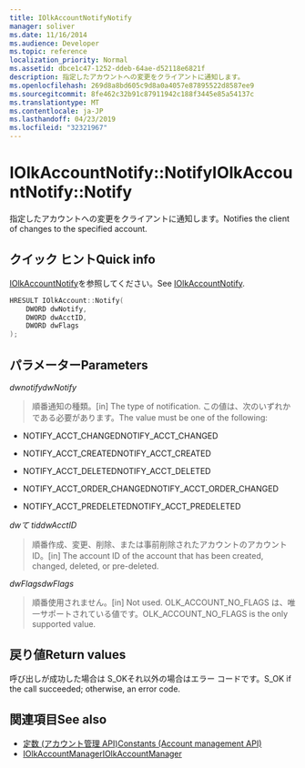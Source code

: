 ```yaml
---
title: IOlkAccountNotifyNotify
manager: soliver
ms.date: 11/16/2014
ms.audience: Developer
ms.topic: reference
localization_priority: Normal
ms.assetid: dbce1c47-1252-ddeb-64ae-d52118e6821f
description: 指定したアカウントへの変更をクライアントに通知します。
ms.openlocfilehash: 269d8a8bd605c9d8a0a4057e87895522d8587ee9
ms.sourcegitcommit: 8fe462c32b91c87911942c188f3445e85a54137c
ms.translationtype: MT
ms.contentlocale: ja-JP
ms.lasthandoff: 04/23/2019
ms.locfileid: "32321967"
---
```

# <a name="iolkaccountnotifynotify"></a><span data-ttu-id="7315f-103">IOlkAccountNotify::Notify</span><span class="sxs-lookup"><span data-stu-id="7315f-103">IOlkAccountNotify::Notify</span></span>

<span data-ttu-id="7315f-104">指定したアカウントへの変更をクライアントに通知します。</span><span class="sxs-lookup"><span data-stu-id="7315f-104">Notifies the client of changes to the specified account.</span></span>
  
## <a name="quick-info"></a><span data-ttu-id="7315f-105">クイック ヒント</span><span class="sxs-lookup"><span data-stu-id="7315f-105">Quick info</span></span>

<span data-ttu-id="7315f-106">[IOlkAccountNotify](iolkaccountnotify.md)を参照してください。</span><span class="sxs-lookup"><span data-stu-id="7315f-106">See [IOlkAccountNotify](iolkaccountnotify.md).</span></span>
  
```cpp
HRESULT IOlkAccount::Notify(  
    DWORD dwNotify, 
    DWORD dwAcctID, 
    DWORD dwFlags 
);

```

## <a name="parameters"></a><span data-ttu-id="7315f-107">パラメーター</span><span class="sxs-lookup"><span data-stu-id="7315f-107">Parameters</span></span>

<span data-ttu-id="7315f-108">_dwnotify_</span><span class="sxs-lookup"><span data-stu-id="7315f-108">_dwNotify_</span></span>
  
> <span data-ttu-id="7315f-109">順番通知の種類。</span><span class="sxs-lookup"><span data-stu-id="7315f-109">[in] The type of notification.</span></span> <span data-ttu-id="7315f-110">この値は、次のいずれかである必要があります。</span><span class="sxs-lookup"><span data-stu-id="7315f-110">The value must be one of the following:</span></span>
    
   - <span data-ttu-id="7315f-111">NOTIFY_ACCT_CHANGED</span><span class="sxs-lookup"><span data-stu-id="7315f-111">NOTIFY_ACCT_CHANGED</span></span> 
    
   - <span data-ttu-id="7315f-112">NOTIFY_ACCT_CREATED</span><span class="sxs-lookup"><span data-stu-id="7315f-112">NOTIFY_ACCT_CREATED</span></span> 
    
   - <span data-ttu-id="7315f-113">NOTIFY_ACCT_DELETED</span><span class="sxs-lookup"><span data-stu-id="7315f-113">NOTIFY_ACCT_DELETED</span></span>
    
   - <span data-ttu-id="7315f-114">NOTIFY_ACCT_ORDER_CHANGED</span><span class="sxs-lookup"><span data-stu-id="7315f-114">NOTIFY_ACCT_ORDER_CHANGED</span></span> 
    
   - <span data-ttu-id="7315f-115">NOTIFY_ACCT_PREDELETED</span><span class="sxs-lookup"><span data-stu-id="7315f-115">NOTIFY_ACCT_PREDELETED</span></span> 
    
 <span data-ttu-id="7315f-116">_dwて tid_</span><span class="sxs-lookup"><span data-stu-id="7315f-116">_dwAcctID_</span></span>
  
> <span data-ttu-id="7315f-117">順番作成、変更、削除、または事前削除されたアカウントのアカウント ID。</span><span class="sxs-lookup"><span data-stu-id="7315f-117">[in] The account ID of the account that has been created, changed, deleted, or pre-deleted.</span></span>
    
 <span data-ttu-id="7315f-118">_dwFlags_</span><span class="sxs-lookup"><span data-stu-id="7315f-118">_dwFlags_</span></span>
  
>  <span data-ttu-id="7315f-119">順番使用されません。</span><span class="sxs-lookup"><span data-stu-id="7315f-119">[in] Not used.</span></span> <span data-ttu-id="7315f-120">OLK_ACCOUNT_NO_FLAGS は、唯一サポートされている値です。</span><span class="sxs-lookup"><span data-stu-id="7315f-120">OLK_ACCOUNT_NO_FLAGS is the only supported value.</span></span> 
    
## <a name="return-values"></a><span data-ttu-id="7315f-121">戻り値</span><span class="sxs-lookup"><span data-stu-id="7315f-121">Return values</span></span>

<span data-ttu-id="7315f-122">呼び出しが成功した場合は S_OKそれ以外の場合はエラー コードです。</span><span class="sxs-lookup"><span data-stu-id="7315f-122">S_OK if the call succeeded; otherwise, an error code.</span></span>
  
## <a name="see-also"></a><span data-ttu-id="7315f-123">関連項目</span><span class="sxs-lookup"><span data-stu-id="7315f-123">See also</span></span>

- [<span data-ttu-id="7315f-124">定数 (アカウント管理 API)</span><span class="sxs-lookup"><span data-stu-id="7315f-124">Constants (Account management API)</span></span>](constants-account-management-api.md)  
- [<span data-ttu-id="7315f-125">IOlkAccountManager</span><span class="sxs-lookup"><span data-stu-id="7315f-125">IOlkAccountManager</span></span>](iolkaccountmanager.md)

